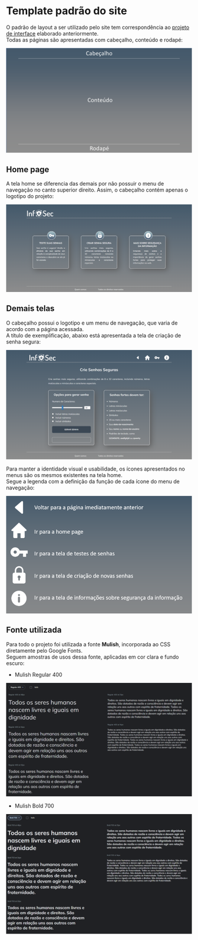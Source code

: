 # Template padrão do site

O padrão de layout a ser utilizado pelo site tem correspondência ao [projeto de interface](https://github.com/ICEI-PUC-Minas-PMV-ADS/pmv-ads-2022-2-e1-proj-web-t2-seguranca_informacao/blob/main/docs/04-Projeto%20de%20Interface.md) elaborado anteriormente.  
Todas as páginas são apresentadas com  cabeçalho, conteúdo e rodapé:

<img src="https://github.com/ICEI-PUC-Minas-PMV-ADS/pmv-ads-2022-2-e1-proj-web-t2-seguranca_informacao/blob/main/docs/img/Template.png?raw=true"/>  

## Home page

A tela home se diferencia das demais por não possuir o menu de navegação no canto superior direito. Assim, o cabeçalho contém apenas o logotipo do projeto:

<img src="https://github.com/ICEI-PUC-Minas-PMV-ADS/pmv-ads-2022-2-e1-proj-web-t2-seguranca_informacao/blob/main/docs/img/Template_home.PNG?raw=true"/>  

<br/>

## Demais telas

O cabeçalho possui o logotipo e um menu de navegação, que varia de acordo com a página acessada.  
A título de exemplificação, abaixo está apresentada a tela de criação de senha segura:

<img src="https://github.com/ICEI-PUC-Minas-PMV-ADS/pmv-ads-2022-2-e1-proj-web-t2-seguranca_informacao/blob/main/docs/img/Template_outras.PNG?raw=true"/>  

<br/>

Para manter a identidade visual e usabilidade, os ícones apresentados no menus são os mesmos existentes na tela home.  
Segue a legenda com a definição da função de cada ícone do menu de navegação:

<img src="https://github.com/ICEI-PUC-Minas-PMV-ADS/pmv-ads-2022-2-e1-proj-web-t2-seguranca_informacao/blob/main/docs/img/Legenda.PNG?raw=true" width=600/> 

## Fonte utilizada  

Para todo o projeto foi utilizada a fonte **Mulish**, incorporada ao CSS diretamente pelo Google Fonts.  
Seguem amostras de usos dessa fonte, aplicadas em cor clara e fundo escuro:

* Mulish Regular 400  

<img src="https://github.com/ICEI-PUC-Minas-PMV-ADS/pmv-ads-2022-2-e1-proj-web-t2-seguranca_informacao/blob/main/docs/img/MulishRegular400.PNG?raw=true"/> 

<br/>

* Mulish Bold 700  

<img src="https://github.com/ICEI-PUC-Minas-PMV-ADS/pmv-ads-2022-2-e1-proj-web-t2-seguranca_informacao/blob/main/docs/img/MulishBold700.PNG?raw=true"/> 